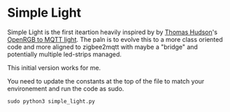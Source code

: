 # Simple Light 

Simple Light is the first iteartion heavily inspired by by [Thomas Hudson](https://gist.github.com/ghomasHudson)'s [OpenRGB to MQTT light](https://gist.github.com/ghomasHudson/7cc24aa187e8141003073e36e068a5a2).
The paln is to evolve this to a more class oriented code and more aligned to zigbee2mqtt with maybe a "bridge" and potentially multiple led-strips managed.

This initial version works for me.

You need to update the constants at the top of the file to match your environement and run the code as sudo.

```
sudo python3 simple_light.py
```
